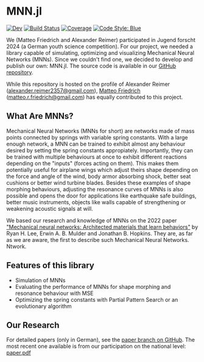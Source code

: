 # MNN.jl

[![Dev](https://img.shields.io/badge/docs-dev-blue.svg)](https://alexander-reimer.github.io/Simulation-of-MNNs/dev/)
[![Build Status](https://github.com/alexander-reimer/Simulation-of-MNNs/actions/workflows/CI.yml/badge.svg?branch=main)](https://github.com/alexander-reimer/Simulation-of-MNNs/actions/workflows/CI.yml?query=branch%3Amain)
[![Coverage](https://codecov.io/gh/alexander-reimer/Simulation-of-MNNs/branch/main/graph/badge.svg)](https://codecov.io/gh/alexander-reimer/Simulation-of-MNNs)
[![Code Style: Blue](https://img.shields.io/badge/code%20style-blue-4495d1.svg)](https://github.com/invenia/BlueStyle)

We (Matteo Friedrich and Alexander Reimer) participated in Jugend
forscht 2024 (a German youth science competition). For our project, we needed a
library capable of simulating, optimizing and visualizing Mechanical Neural
Networks (MNNs). Since we couldn't find one, we decided to develop and publish
our own: MNN.jl. The source code is available in our [GitHub
repository](https://github.com/Alexander-Reimer/Simulation-of-MNNs).

While this repository is hosted on the profile of Alexander Reimer
(alexander.reimer2357@gmail.com), [Matteo
Friedrich](https://github.com/MatteoFriedrich) (matteo.r.friedrich@gmail.com)
has equally contributed to this project.

## What Are MNNs?

Mechanical Neural Networks (MNNs for short) are networks made of mass points
connected by springs with variable spring constants. With a large enough
network, a MNN can be trained to exhibit almost any behaviour desired by setting
the spring constants appropiately. Importantly, they can be trained with
multiple behaviours at once to exhibit different reactions depending on the
"inputs" (forces acting on them). This makes them potentially useful for
airplane wings which adjust theirs shape depending on the force and angle of the
wind, body armor absorbing shock, better seat cushions or better wind turbine
blades. Besides these examples of shape morphing behaviours, adjusting the
resonance curves of MNNs is also possible and opens the door for applications
like earthquake safe buildings, better music instruments, objects like walls
capable of strengthening or weakening acoustic signals at will.

We based our research and knowledge of MNNs on the 2022 paper ["Mechanical
neural networks: Architected materials that learn
behaviors"](https://www.science.org/doi/10.1126/scirobotics.abq7278) by Ryan H.
Lee, Erwin A. B. Mulder and Jonathan B. Hopkins. They are, as far as we are
aware, the first to describe such Mechanical Neural Networks. Ntwork.

## Features of this library

- Simulation of MNNs
- Evaluating the performance of MNNs for shape morphing and resonance behaviour
  with MSE
- Optimizing the spring constants with Partial Pattern Search or an evolutionary
  algorithm

## Our Research

For detailed papers (only in German), see the [paper branch on
GitHub](https://github.com/Alexander-Reimer/Simulation-of-MNNs/tree/paper). The
most recent one available is from our participation on the national level:
[paper.pdf](https://github.com/Alexander-Reimer/Simulation-of-MNNs/blob/paper/2024/JuFo_bundesweit/main.pdf)

